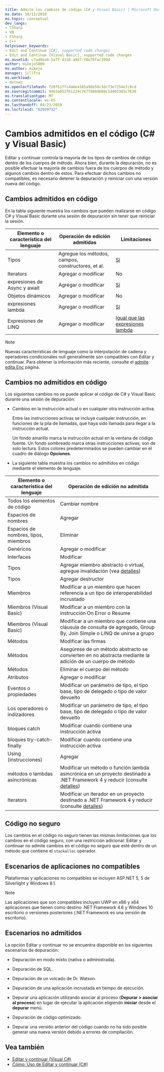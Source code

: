 ```yaml
---
title: Admite los cambios de código (C# y Visual Basic) | Microsoft Docs
ms.date: 10/11/2018
ms.topic: conceptual
dev_langs:
- CSharp
- VB
- FSharp
- C++
helpviewer_keywords:
- Edit and Continue [C#], supported code changes
- Edit and Continue [Visual Basic], supported code changes
ms.assetid: c7a48ea9-5a7f-4328-a9d7-f0e76fac399d
author: mikejo5000
ms.author: mikejo
manager: jillfra
ms.workload:
- dotnet
ms.openlocfilehash: f20f61ffc4a6e4105a96b58c3dc73e7154e7c9cd
ms.sourcegitcommit: 94b3a052fb1229c7e7f8804b09c1d403385c7630
ms.translationtype: MT
ms.contentlocale: es-ES
ms.lasthandoff: 04/23/2019
ms.locfileid: "62929732"
---
```

# <a name="supported-code-changes-c-and-visual-basic"></a>Cambios admitidos en el código (C# y Visual Basic)
Editar y continuar controla la mayoría de los tipos de cambios de código dentro de los cuerpos de método. Ahora bien, durante la depuración, no es posible efectuar la mayoría de cambios fuera de los cuerpos de método y algunos cambios dentro de estos. Para efectuar dichos cambios no compatibles, es necesario detener la depuración y reiniciar con una versión nueva del código.

## <a name="supported-changes-to-code"></a>Cambios admitidos en código

En la tabla siguiente muestra los cambios que pueden realizarse en código C# y Visual Basic durante una sesión de depuración sin tener que reiniciar la sesión.

|Elemento o característica del lenguaje|Operación de edición admitidas|Limitaciones|
|-|-|-|
|Tipos|Agregue los métodos, campos, constructores, et al.|[Sí](https://github.com/dotnet/roslyn/wiki/EnC-Supported-Edits)|
|Iterators|Agregar o modificar|No|
|expresiones de Async y await|Agregar o modificar|[Sí](https://github.com/dotnet/roslyn/wiki/EnC-Supported-Edits)|
|Objetos dinámicos|Agregar o modificar|No|
|expresiones lambda|Agregar o modificar|[Sí](https://github.com/dotnet/roslyn/wiki/EnC-Supported-Edits)|
|Expresiones de LINQ|Agregar o modificar|[Igual que las expresiones lambda](https://github.com/dotnet/roslyn/wiki/EnC-Supported-Edits)|

> [!NOTE]
> Nuevas características de lenguaje como la interpolación de cadena y operadores condicionales null generalmente son compatibles con Editar y continuar. Para obtener la información más reciente, consulte el [admite edita Enc](https://github.com/dotnet/roslyn/wiki/EnC-Supported-Edits) página.

## <a name="unsupported-changes-to-code"></a>Cambios no admitidos en código
 Los siguientes cambios no se puede aplicar al código de C# y Visual Basic durante una sesión de depuración:

- Cambios en la instrucción actual o en cualquier otra instrucción activa.

     Entre las instrucciones activas se incluye cualquier instrucción, en funciones de la pila de llamadas, que haya sido llamada para llegar a la instrucción actual.

     Un fondo amarillo marca la instrucción actual en la ventana de código fuente. Un fondo sombreado marca otras instrucciones activas; son de solo lectura. Estos colores predeterminados se pueden cambiar en el cuadro de diálogo **Opciones**.

- La siguiente tabla muestra los cambios no admitidos en código mediante el elemento de lenguaje.

|Elemento o característica del lenguaje|Operación de edición no admitida|
|-|-|
|Todos los elementos de código|Cambiar nombre|
|Espacios de nombres|Agregar|
|Espacios de nombres, tipos, miembros|Eliminar|
|Genéricos|Agregar o modificar|
|Interfaces|Modificar|
|Tipos|Agregar miembro abstracto o virtual, agregue invalidación (vea [detalles](https://github.com/dotnet/roslyn/wiki/EnC-Supported-Edits))|
|Tipos|Agregar destructor|
|Miembros|Modificar a un miembro que hacen referencia a un tipo de interoperabilidad incrustado|
|Miembros (Visual Basic)|Modificar a un miembro con la instrucción On Error o Resume|
|Miembros (Visual Basic)|Modificar a un miembro que contiene una cláusula de consulta de agregado, Group By, Join Simple o LINQ de unirse a grupo|
|Métodos|Modificar las firmas|
|Métodos|Asegúrese de un método abstracto se convierten en no abstracta mediante la adición de un cuerpo de método|
|Métodos|Eliminar el cuerpo del método|
|Atributos|Agregar o modificar|
|Eventos o propiedades|Modificar un parámetro de tipo, el tipo base, tipo de delegado o tipo de valor devuelto |
|Los operadores o indizadores|Modificar un parámetro de tipo, el tipo base, tipo de delegado o tipo de valor devuelto |
|bloques catch|Modificar cuando contiene una instrucción activa|
|bloques try-catch-finally|Modificar cuando contiene una instrucción activa|
|Using (instrucciones)|Agregar|
|métodos o lambdas asincrónicas|Modificar un método o función lambda asincrónica en un proyecto destinado a .NET Framework 4 y reducir (consulte [detalles](https://github.com/dotnet/roslyn/wiki/EnC-Supported-Edits))|
|Iterators|Modificar un iterador en un proyecto destinado a .NET Framework 4 y reducir (consulte [detalles](https://github.com/dotnet/roslyn/wiki/EnC-Supported-Edits))|

## <a name="unsafe-code"></a>Código no seguro
 Los cambios en el código no seguro tienen las mismas limitaciones que los cambios en el código seguro, con una restricción adicional: Editar y continuar no admite cambios en el código no seguro que esté dentro de un método que contiene el `stackalloc` operador.

## <a name="unsupported-app-scenarios"></a>Escenarios de aplicaciones no compatibles

Plataformas y aplicaciones no compatibles se incluyen ASP.NET 5, 5 de Silverlight y Windows 8.1.

> [!NOTE]
> Las aplicaciones que son compatibles incluyen UWP en x86 y x64 aplicaciones que tienen como destino .NET Framework 4.6 y Windows 10 escritorio o versiones posteriores (.NET Framework es una versión de escritorio).

## <a name="unsupported-scenarios"></a>Escenarios no admitidos
 La opción Editar y continuar no se encuentra disponible en los siguientes escenarios de depuración:

- Depuración en modo mixto (nativa o administrada).

- Depuración de SQL.

- Depuración de un volcado de Dr. Watson.

- Depuración de una aplicación incrustada en tiempo de ejecución.

- Depurar una aplicación utilizando asociar al proceso (**Depurar > asociar al proceso**) en lugar de ejecutar la aplicación eligiendo **iniciar** desde el **depurar** menú.

- Depuración de código optimizado.

- Depurar una versión anterior del código cuando no ha sido posible generar una nueva versión debido a errores de compilación.

## <a name="see-also"></a>Vea también
- [Editar y continuar (Visual C#)](../debugger/edit-and-continue-visual-csharp.md)
- [Cómo: Uso de Editar y continuar (C#)](../debugger/how-to-use-edit-and-continue-csharp.md)